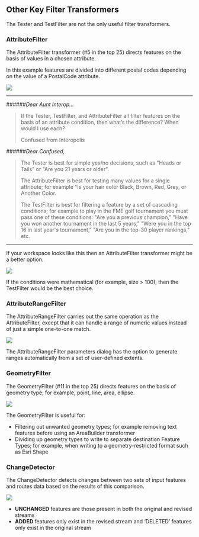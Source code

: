 ## Other Key Filter Transformers ##
The Tester and TestFilter are not the only useful filter transformers.


### AttributeFilter ###
The AttributeFilter transformer (#5 in the top 25) directs features on the basis of values in a chosen attribute.

In this example features are divided into different postal codes depending on the value of a PostalCode attribute.

![](https://raw.githubusercontent.com/FMEEvangelist/FME-Desktop-Basic-Training-Manual-Images/master/Img5.24.AttributeFilter.jpg)



----------
######*Dear Aunt Interop…*
>
>If the Tester, TestFilter, and AttributeFilter all filter features on the basis of an attribute condition, then what’s the difference? When would I use each?
>
>Confused from Interopolis

######*Dear Confused,*
>
>The Tester is best for simple yes/no decisions, such as "Heads or Tails" or "Are you 21 years or older".
>
>The AttributeFilter is best for testing many values for a single attribute; for example "Is your hair color Black, Brown, Red, Grey, or Another Color.
>
>The TestFilter is best for filtering a feature by a set of cascading conditions; for example to play in the FME golf tournament you must pass one of these conditions: "Are you a previous champion," "Have you won another tournament in the last 5 years," "Were you in the top 16 in last year's tournament," "Are you in the top-30 player rankings," etc.

----------
 

If your workspace looks like this then an AttributeFilter transformer might be a better option.

![](https://raw.githubusercontent.com/FMEEvangelist/FME-Desktop-Basic-Training-Manual-Images/master/Img5.25.ScenarioRequiringAttributeFilter.jpg)

If the conditions were mathematical (for example, size > 100), then the TestFilter would be the best choice.

### AttributeRangeFilter ###
The AttributeRangeFilter carries out the same operation as the AttributeFilter, except that it can handle a range of numeric values instead of just a simple one-to-one match.

![](https://raw.githubusercontent.com/FMEEvangelist/FME-Desktop-Basic-Training-Manual-Images/master/Img5.26.AttributeRangeFilterDialog.jpg)

The AttributeRangeFilter parameters dialog has the option to generate ranges automatically from a set of user-defined extents.

 
### GeometryFilter ###
The GeometryFilter (#11 in the top 25) directs features on the basis of geometry type; for example, point, line, area, ellipse.

![](https://raw.githubusercontent.com/FMEEvangelist/FME-Desktop-Basic-Training-Manual-Images/master/Img5.27.GeometryFilter.jpg)

The GeometryFilter is useful for:

- Filtering out unwanted geometry types; for example removing text features before using an AreaBuilder transformer
- Dividing up geometry types to write to separate destination Feature Types; for example, when writing to a geometry-restricted format such as Esri Shape

 
### ChangeDetector ###
The ChangeDetector detects changes between two sets of input features and routes data based on the results of this comparison.

![](https://raw.githubusercontent.com/FMEEvangelist/FME-Desktop-Basic-Training-Manual-Images/master/Img5.28.ChangeDetector.jpg)

- **UNCHANGED** features are those present in both the original and revised streams
- **ADDED** features only exist in the revised stream and ‘DELETED’ features only exist in the original stream

